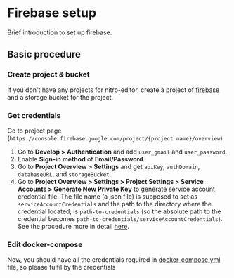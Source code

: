 # Firebase setup
Brief introduction to set up firebase.

## Basic procedure
### Create project & bucket
If you don't have any projects for nitro-editor, create a project of [firebase](https://console.firebase.google.com) and
a storage bucket for the project.

### Get credentials
Go to project page (`https://console.firebase.google.com/project/{project name}/overview`)
1. Go to **Develop > Authentication** and add `user_gmail` and `user_password`.
2. Enable **Sign-in method** of **Email/Password**
3. Go to **Project Overview > Settings** and get `apiKey`, `authDomain`, `databaseURL`, and `storageBucket`.
4. Go to **Project Overview > Settings > Project Settings > Service Accounts > Generate New Private Key** to
 generate service account credential file.
 The file name (a json file) is supposed to set as `serviceAccountCredentials` and the path to the directory where 
 the credential located, is `path-to-credentials` (so the absolute path to the credential becomes `path-to-credentials/serviceAccountCredentials`).
 See the procedure more in detail [here](https://stackoverflow.com/questions/41082171/firebase-permission-denied-with-pyrebase-library/41253388#41253388).  

### Edit docker-compose
Now, you should have all the credentials required in [docker-compose.yml](./docker-compose.yml) file, so 
please fulfil by the credentials 


